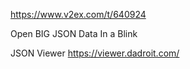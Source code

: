 

https://www.v2ex.com/t/640924


Open BIG JSON Data
In a Blink

JSON Viewer
https://viewer.dadroit.com/




